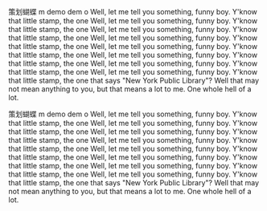 <p class="
  first-letter:text-4xl first-letter:font-bold
  first-letter:mr-3 first-letter:float-left
">
  策划蝴蝶 m demo dem o Well, let me tell you something, funny boy. Y'know that little stamp, the one
  Well, let me tell you something, funny boy. Y'know that little stamp, the one
  Well, let me tell you something, funny boy. Y'know that little stamp, the one
  Well, let me tell you something, funny boy. Y'know that little stamp, the one
  Well, let me tell you something, funny boy. Y'know that little stamp, the one
  Well, let me tell you something, funny boy. Y'know that little stamp, the one
  Well, let me tell you something, funny boy. Y'know that little stamp, the one
  Well, let me tell you something, funny boy. Y'know that little stamp, the one
  that says "New York Public Library"? Well that may not mean anything to you,
  but that means a lot to me. One whole hell of a lot.
</p>

<p class="
  first-letter:text-4xl first-letter:font-bold
  first-letter:mr-3 first-letter:float-left
">
  策划蝴蝶 m demo dem o Well, let me tell you something, funny boy. Y'know that little stamp, the one
  Well, let me tell you something, funny boy. Y'know that little stamp, the one
  Well, let me tell you something, funny boy. Y'know that little stamp, the one
  Well, let me tell you something, funny boy. Y'know that little stamp, the one
  Well, let me tell you something, funny boy. Y'know that little stamp, the one
  Well, let me tell you something, funny boy. Y'know that little stamp, the one
  Well, let me tell you something, funny boy. Y'know that little stamp, the one
  Well, let me tell you something, funny boy. Y'know that little stamp, the one
  that says "New York Public Library"? Well that may not mean anything to you,
  but that means a lot to me. One whole hell of a lot.
</p>